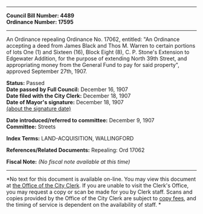* * * * *  
  
**Council Bill Number: [](#h0)[](#h2)4489**   
**Ordinance Number: 17595**  
  
* * * * *  
  
An Ordinance repealing Ordinance No. 17062, entitled: "An Ordinance accepting a deed from James Black and Thos M. Warren to certain portions of lots One (1) and Sixteen (16), Block Eight (8), C. P. Stone's Extension to Edgewater Addition, for the purpose of extending North 39th Street, and appropriating money from the General Fund to pay for said property", approved September 27th, 1907.  
  
**Status:** Passed   
**Date passed by Full Council:** December 16, 1907   
**Date filed with the City Clerk:** December 18, 1907   
**Date of Mayor's signature:** December 18, 1907   
[(about the signature date)](/~public/approvaldate.htm)   
  
  
**Date introduced/referred to committee:** December 9, 1907   
**Committee:** Streets   
  
**Index Terms:** LAND-ACQUISITION, WALLINGFORD  
  
**References/Related Documents:** Repealing: Ord 17062  
  
**Fiscal Note:** *(No fiscal note available at this time)*  
  
* * * * *  
  
*No text for this document is available on-line. You may view this document at [the Office of the City Clerk](http://www.seattle.gov/leg/clerk/contactUs.htm). If you are unable to visit the Clerk's Office, you may request a copy or scan be made for you by Clerk staff. Scans and copies provided by the Office of the City Clerk are subject to [copy fees](http://clerk.seattle.gov/~public/clerkfees.htm), and the timing of service is dependent on the availability of staff. *  
  
  
